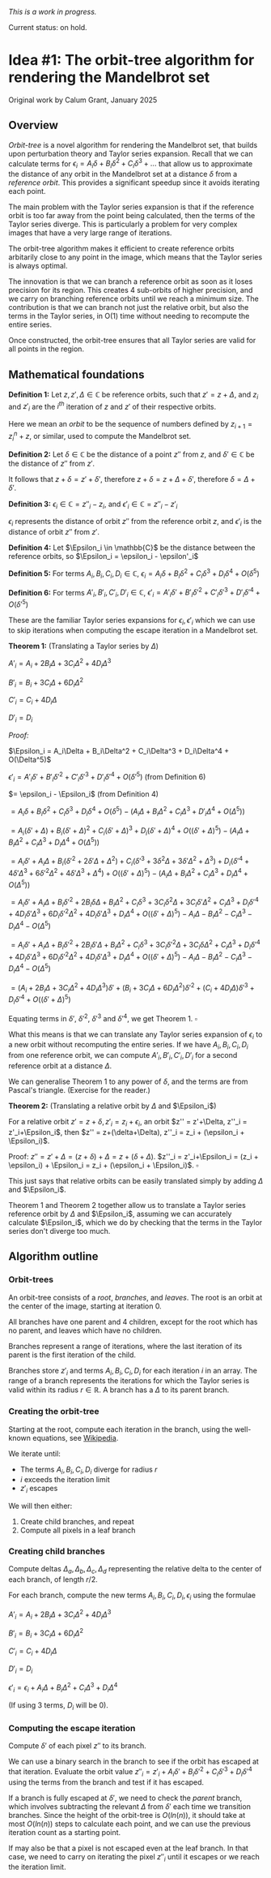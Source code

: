 *This is a work in progress.*

Current status: on hold.

# Idea #1: The orbit-tree algorithm for rendering the Mandelbrot set

Original work by Calum Grant, January 2025

## Overview

*Orbit-tree* is a novel algorithm for rendering the Mandelbrot set, that builds upon perturbation theory and Taylor series expansion. Recall that we can calculate terms for $\epsilon_i = A_i\delta + B_i\delta^2+C_i\delta^3 + ...$ that allow us to approximate the distance of any orbit in the Mandelbrot set at a distance $\delta$ from a *reference orbit*. This provides a significant speedup since it avoids iterating each point.

The main problem with the Taylor series expansion is that if the reference orbit is too far away from the point being calculated, then the terms of the Taylor series diverge. This is particularly a problem for very complex images that have a very large range of iterations.

The orbit-tree algorithm makes it efficient to create reference orbits arbitarily close to any point in the image, which means that the Taylor series is always optimal. 

The innovation is that we can branch a reference orbit as soon as it loses precision for its region. This creates 4 sub-orbits of higher precision, and we carry on branching reference orbits until we reach a minimum size.
The contribution is that we can branch not just the relative orbit, but also the terms in the Taylor series, in O(1) time without needing to recompute the entire series.

Once constructed, the orbit-tree ensures that all Taylor series are valid for all points in the region.

## Mathematical foundations

**Definition 1:** Let $z,z',\Delta \in \mathbb{C}$ be reference orbits, such that $z'=z+\Delta$, and $z_i$ and $z'_i$ are the $i^{th}$ iteration of $z$ and $z'$ of their respective orbits. 

Here we mean an *orbit* to be the sequence of numbers defined by $z_{i+1}=z_i^n+z$, or similar, used to compute the Mandelbrot set.

**Definition 2:** Let $\delta \in \mathbb{C}$ be the distance of a point $z''$ from $z$, and $\delta' \in \mathbb{C}$ be the distance of $z''$ from $z'$. 

It follows that $z+\delta=z'+\delta'$, therefore $z+\delta=z+\Delta+\delta'$, therefore $\delta=\Delta+\delta'$.

**Definition 3:** $\epsilon_i \in \mathbb{C} = z''_i - z_i$, and $\epsilon'_i \in \mathbb{C} = z''_i - z'_i$ 

$\epsilon_i$ represents the distance of orbit $z''$ from the reference orbit $z$, and $\epsilon'_i$ is the distance of orbit $z''$ from $z'$.

**Definition 4:** Let $\Epsilon_i \in \mathbb{C}$ be the distance between the reference orbits, so $\Epsilon_i = \epsilon_i - \epsilon'_i$

**Definition 5:** For terms $A_i,B_i,C_i,D_i \in \mathbb{C}$, $\epsilon_i = A_i\delta + B_i\delta^2 + C_i\delta^3 + D_i\delta^4 + O(\delta^5)$

**Definition 6:** For terms $A'_i,B'_i,C'_i,D'_i \in \mathbb{C}$, $\epsilon'_i = A'_i\delta' + B'_i\delta'^2 + C'_i\delta'^3 + D'_i\delta'^4 + O(\delta'^5)$

These are the familiar Taylor series expansions for $\epsilon_i, \epsilon'_i$ which we can use to skip iterations when computing the escape iteration in a Mandelbrot set.

**Theorem 1:** (Translating a Taylor series by $\Delta$)

$A'_i = A_i + 2B_i\Delta + 3C_i\Delta^2 + 4D_i\Delta^3$

$B'_i = B_i + 3C_i\Delta + 6D_i\Delta^2$

$C'_i = C_i + 4D_i\Delta$

$D'_i = D_i$

*Proof:*

$\Epsilon_i = A_i\Delta + B_i\Delta^2 + C_i\Delta^3 + D_i\Delta^4 + O(\Delta^5)$

$\epsilon'_i = A'_i\delta' + B'_i\delta'^2 + C'_i\delta'^3 + D'_i\delta'^4 + O(\delta'^5)$ (from Definition 6)

$= \epsilon_i - \Epsilon_i$ (from Definition 4)

$=  A_i\delta + B_i\delta^2 + C_i\delta^3 + D_i\delta^4 + O(\delta^5) - (A_i\Delta + B_i\Delta^2 + C_i\Delta^3 + D'_i\Delta^4 + O(\Delta^5))$

$= A_i(\delta'+\Delta) + B_i(\delta'+\Delta)^2 + C_i(\delta'+\Delta)^3 + D_i(\delta'+\Delta)^4 + O((\delta'+\Delta)^5) - (A_i\Delta + B_i\Delta^2 + C_i\Delta^3 + D_i\Delta^4 + O(\Delta^5))$

$= A_i\delta'+A_i\Delta + B_i(\delta'^2 + 2\delta'\Delta + \Delta^2) + C_i(\delta'^3+3\delta^2\Delta + 3\delta'\Delta^2 + \Delta^3) + D_i(\delta'^4+4\delta'\Delta^3 + 6\delta'^2\Delta^2 + 4\delta'\Delta^3 + \Delta^4) + O((\delta'+\Delta)^5) - (A_i\Delta + B_i\Delta^2 + C_i\Delta^3 + D_i\Delta^4 + O(\Delta^5))$

$= A_i\delta'+A_i\Delta + B_i\delta'^2 + 2B_i\delta\Delta + B_i\Delta^2 + C_i\delta^3 + 3C_i\delta^2\Delta + 3C_i\delta'\Delta^2 + C_i\Delta^3 + D_i\delta'^4+4D_i\delta'\Delta^3 + 6D_i\delta'^2\Delta^2 + 4D_i\delta'\Delta^3 + D_i\Delta^4 + O((\delta'+\Delta)^5) - A_i\Delta - B_i\Delta^2 - C_i\Delta^3 - D_i\Delta^4 - O(\Delta^5)$

$= A_i\delta'+A_i\Delta + B_i\delta'^2 + 2B_i\delta'\Delta + B_i\Delta^2 + C_i\delta^3 + 3C_i\delta'^2\Delta + 3C_i\delta\Delta^2 + C_i\Delta^3 + D_i\delta'^4+4D_i\delta'\Delta^3 + 6D_i\delta'^2\Delta^2 + 4D_i\delta'\Delta^3 + D_i\Delta^4 + O((\delta'+\Delta)^5) - A_i\Delta - B_i\Delta^2 - C_i\Delta^3 - D_i\Delta^4 - O(\Delta^5)$

$= (A_i+ 2B_i\Delta + 3C_i\Delta^2+ 4D_i\Delta^3)\delta' + (B_i + 3C_i\Delta+ 6D_i\Delta^2)\delta'^2  + (C_i +4D_i\Delta)\delta'^3 + D_i\delta'^4 + O((\delta'+\Delta)^5)$

Equating terms in $\delta'$, $\delta'^2$, $\delta'^3$ and $\delta'^4$, we get Theorem 1. $\square$

What this means is that we can translate any Taylor series expansion of $\epsilon_i$ to a new orbit without recomputing the entire series. If we have $A_i,B_i,C_i,D_i$ from one reference orbit, we can compute $A'_i,B'_i,C'_i,D'_i$ for a second reference orbit at a distance $\Delta$.

We can generalise Theorem 1 to any power of $\delta$, and the terms are from Pascal's triangle. (Exercise for the reader.)

**Theorem 2:** (Translating a relative orbit by $\Delta$ and $\Epsilon_i$)

For a relative orbit $z' = z + \delta, z'_i = z_i + \epsilon_i$, an orbit $z'' = z'+\Delta, z''_i = z'_i+\Epsilon_i$, then $z'' = z+(\delta+\Delta), z''_i = z_i + (\epsilon_i + \Epsilon_i)$.

Proof: $z'' = z'+\Delta = (z + \delta)+\Delta = z+(\delta+\Delta)$. $z''_i = z'_i+\Epsilon_i = (z_i + \epsilon_i) + \Epsilon_i = z_i + (\epsilon_i + \Epsilon_i)$. $\square$

This just says that relative orbits can be easily translated simply by adding $\Delta$ and $\Epsilon_i$.

Theorem 1 and Theorem 2 together allow us to translate a Taylor series reference orbit by $\Delta$ and $\Epsilon_i$, assuming we can accurately calculate $\Epsilon_i$, which we do by checking that the terms in the Taylor series don't diverge too much.

## Algorithm outline

### Orbit-trees

An orbit-tree consists of a *root*, *branches*, and *leaves*. The root is an orbit at the center of the image, starting at iteration 0.

All branches have one parent and 4 children, except for the root which has no parent, and leaves which have no children.

Branches represent a range of iterations, where the last iteration of its parent is the first iteration of the child.

Branches store $z'_i$ and terms $A_i,B_i,C_i,D_i$ for each iteration $i$ in an array. The range of a branch represents the iterations for which the Taylor series is valid within its radius $r \in \mathbb{R}$. A branch has a $\Delta$ to its parent branch.

### Creating the orbit-tree

Starting at the root, compute each iteration in the branch, using the well-known equations, see [Wikipedia](https://en.wikipedia.org/wiki/Plotting_algorithms_for_the_Mandelbrot_set).

We iterate until:

* The terms $A_i, B_i, C_i, D_i$ diverge for radius $r$
* $i$ exceeds the iteration limit
* $z'_i$ escapes

We will then either:

1. Create child branches, and repeat
2. Compute all pixels in a leaf branch

### Creating child branches

Compute deltas $\Delta_a, \Delta_b,\Delta_c,\Delta_d$ representing the relative delta to the center of each branch, of length $r/2$.

For each branch, compute the new terms $A_i, B_i, C_i, D_i, \epsilon_i$ using the formulae

$A'_i = A_i + 2B_i\Delta + 3C_i\Delta^2 + 4D_i\Delta^3$

$B'_i = B_i + 3C_i\Delta + 6D_i\Delta^2$

$C'_i = C_i + 4D_i\Delta$

$D'_i = D_i$

$\epsilon'_i = \epsilon_i + A_i\Delta + B_i\Delta^2 + C_i\Delta^3 + D_i\Delta^4$

(If using 3 terms, $D_i$ will be 0).

### Computing the escape iteration

Compute $\delta'$ of each pixel $z''$ to its branch.

We can use a binary search in the branch to see if the orbit has escaped at that iteration. Evaluate the orbit value $z''_i = z'_i + A_i\delta' + B_i\delta'^2 + C_i\delta'^3 + D_i\delta'^4$ using the terms from the branch and test if it has escaped.

If a branch is fully escaped at $\delta'$, we need to check the *parent* branch, which involves subtracting the relevant $\Delta$ from $\delta'$ each time we transition branches. Since the height of the orbit-tree is $O(ln(n))$, it should take at most $O(ln(n))$ steps to calculate each point, and we can use the previous iteration count as a starting point.

If may also be that a pixel is not escaped even at the leaf branch. In that case, we need to carry on iterating the pixel $z''_i$ until it escapes or we reach the iteration limit.


